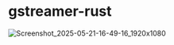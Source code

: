 # gstreamer-rust

![Screenshot_2025-05-21-16-49-16_1920x1080](https://github.com/user-attachments/assets/0f6db35b-2039-4e12-abb9-032ba684748b)
